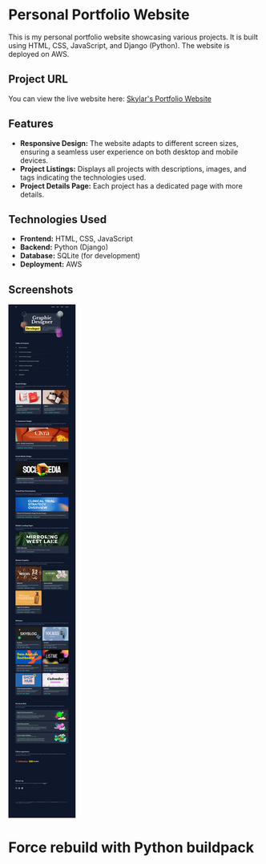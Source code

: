 # Personal Portfolio Website

This is my personal portfolio website showcasing various projects. It is built using HTML, CSS, JavaScript, and Django (Python). The website is deployed on AWS.

## Project URL

You can view the live website here: [Skylar's Portfolio Website](https://skylarhu.work/)

## Features

- **Responsive Design:** The website adapts to different screen sizes, ensuring a seamless user experience on both desktop and mobile devices.
- **Project Listings:** Displays all projects with descriptions, images, and tags indicating the technologies used.
- **Project Details Page:** Each project has a dedicated page with more details.

## Technologies Used

- **Frontend:** HTML, CSS, JavaScript
- **Backend:** Python (Django)
- **Database:** SQLite (for development)
- **Deployment:** AWS

## Screenshots
![screenshots of website](Screenshots/screenshot-min.png)
# Force rebuild with Python buildpack
